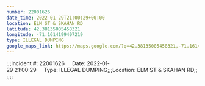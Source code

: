 ```yaml
---
number: 22001626
date_time: 2022-01-29T21:00:29+00:00
location: ELM ST & SKAHAN RD
latitude: 42.38135005458321
longitude: -71.1614199407219
type: ILLEGAL DUMPING
google_maps_link: https://maps.google.com/?q=42.38135005458321,-71.1614199407219
---
```


;;;Incident #: 22001626     Date: 2022‐01‐29 21:00:29     Type: ILLEGAL DUMPING;;;Location: ELM ST & SKAHAN RD;;;;;;
